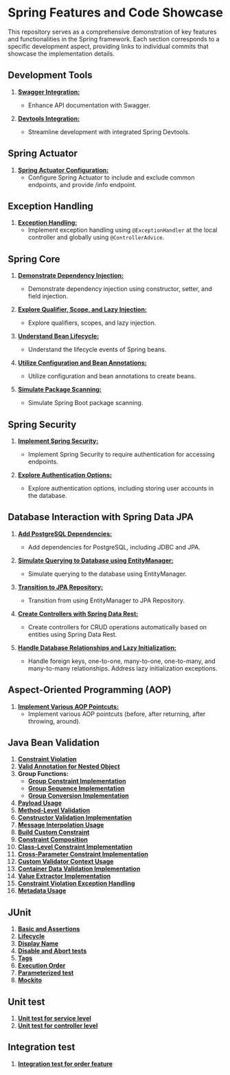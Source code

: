 # Spring Features and Code Showcase

This repository serves as a comprehensive demonstration of key features and functionalities in the Spring framework. Each section corresponds to a specific development aspect, providing links to individual commits that showcase the implementation details.

## Development Tools

1. [**Swagger Integration:**](https://github.com/dwinanto34/Spring/commit/b55a2d910294f5303b1420b90c481f4adefb39e1)
   - Enhance API documentation with Swagger.

2. [**Devtools Integration:**](https://github.com/dwinanto34/Spring/commit/55f8e50e35b5367902407a52d4dc93dc82b1b72e)
   - Streamline development with integrated Spring Devtools.

## Spring Actuator

1. [**Spring Actuator Configuration:**](https://github.com/dwinanto34/Spring/commit/309937cdba3f42662fc857ca3e3d588d3de81803)
   - Configure Spring Actuator to include and exclude common endpoints, and provide /info endpoint.

## Exception Handling

1. [**Exception Handling:**](https://github.com/dwinanto34/Spring/commit/689700480a69a1020515b179c36ae1afc3b10330)
   - Implement exception handling using `@ExceptionHandler` at the local controller and globally using `@ControllerAdvice`.

## Spring Core

1. [**Demonstrate Dependency Injection:**](https://github.com/dwinanto34/Spring/commit/8bbca9627eadd280580f70a464080c41670db4a0)
   - Demonstrate dependency injection using constructor, setter, and field injection.

2. [**Explore Qualifier, Scope, and Lazy Injection:**](https://github.com/dwinanto34/Spring/commit/c46d387b5ad2b526eb9ebf9992f69520b1055c1d)
   - Explore qualifiers, scopes, and lazy injection.

3. [**Understand Bean Lifecycle:**](https://github.com/dwinanto34/Spring/commit/97421ab28e13bd9019df8dc8cf0359f285b1bb9e)
   - Understand the lifecycle events of Spring beans.

4. [**Utilize Configuration and Bean Annotations:**](https://github.com/dwinanto34/Spring/commit/340cf53d35235c06e8074d5cc520d5c935ec3c56)
   - Utilize configuration and bean annotations to create beans.

5. [**Simulate Package Scanning:**](https://github.com/dwinanto34/Spring/commit/39c64f44b4338da68a5a978f410b9757b92635b8)
   - Simulate Spring Boot package scanning.

## Spring Security

1. [**Implement Spring Security:**](https://github.com/dwinanto34/Spring/commit/5761ca065c7d14c41e231d79ef45e1bc65061d89)
   - Implement Spring Security to require authentication for accessing endpoints.

2. [**Explore Authentication Options:**](https://github.com/dwinanto34/Spring/commit/6b7781264d543e83ac88f76a7e103a768ed58ef3)
   - Explore authentication options, including storing user accounts in the database.

## Database Interaction with Spring Data JPA

1. [**Add PostgreSQL Dependencies:**](https://github.com/dwinanto34/Spring/commit/7fee50a81fd44b1c8e0d7e51d287e1e7e787a8e8)
   - Add dependencies for PostgreSQL, including JDBC and JPA.

2. [**Simulate Querying to Database using EntityManager:**](https://github.com/dwinanto34/Spring/commit/38e7b43bd9900421243d8bbc68a10e37dd284cae)
   - Simulate querying to the database using EntityManager.

3. [**Transition to JPA Repository:**](https://github.com/dwinanto34/Spring/commit/ae39ee4a6188b1ecbcdfb5754ed12c85e7e652c0)
   - Transition from using EntityManager to JPA Repository.

4. [**Create Controllers with Spring Data Rest:**](https://github.com/dwinanto34/Spring/commit/05edfdf2ba56e203b24cf9b99a7b44c82b42e081)
   - Create controllers for CRUD operations automatically based on entities using Spring Data Rest.

5. [**Handle Database Relationships and Lazy Initialization:**](https://github.com/dwinanto34/Spring/commit/06b81f6a34fdfcfdd1e0910a3f5694f7a993822a)
   - Handle foreign keys, one-to-one, many-to-one, one-to-many, and many-to-many relationships. Address lazy initialization exceptions.

## Aspect-Oriented Programming (AOP)

1. [**Implement Various AOP Pointcuts:**](https://github.com/dwinanto34/Spring/commit/8c6f5983f752902d6637823aff55c37f7b1736d8)
   - Implement various AOP pointcuts (before, after returning, after throwing, around).

## Java Bean Validation

1. [**Constraint Violation**](https://github.com/dwinanto34/Spring/commit/b154a85f592d781d37d693560959e8a9cd6ff59a)
2. [**Valid Annotation for Nested Object**](https://github.com/dwinanto34/Spring/commit/8ff5c5ab1c83c468a8fb0e5f4a1f12d92ec6836b)
3. **Group Functions:**
   - [**Group Constraint Implementation**](https://github.com/dwinanto34/Spring/commit/6c107f1d7b48c14304df37dd1e8f6141df3a411c)
   - [**Group Sequence Implementation**](https://github.com/dwinanto34/Spring/commit/241d45d4113544a25f00deffb68c1945f0148a4f)
   - [**Group Conversion Implementation**](https://github.com/dwinanto34/Spring/commit/363ea771547beddfe6ebba53c4048938a48558b2)
4. [**Payload Usage**](https://github.com/dwinanto34/Spring/commit/f9a827999a7a82057c903adcd1f7030110c147bd)
5. [**Method-Level Validation**](https://github.com/dwinanto34/Spring/commit/f7378f47c5689e45b7e435784c6aba94cc5ce6e3)
6. [**Constructor Validation Implementation**](https://github.com/dwinanto34/Spring/commit/8974140b482431d05b5cfa06137424c3065939ca)
7. [**Message Interpolation Usage**](https://github.com/dwinanto34/Spring/commit/f78f9ba04f78481521744750ee18a43b22887a5e)
8. [**Build Custom Constraint**](https://github.com/dwinanto34/Spring/commit/f3e45f1662b7f154928731a4b2ea6a0fee12784c)
9. [**Constraint Composition**](https://github.com/dwinanto34/Spring/commit/17622ece5a03bd217d872a6dbfb8ad0b00467082)
10. [**Class-Level Constraint Implementation**](https://github.com/dwinanto34/Spring/commit/9409c6395635fca1019e4c5828430471035a46ae)
11. [**Cross-Parameter Constraint Implementation**](https://github.com/dwinanto34/Spring/commit/761a8f83bdc0fc1b0a185bbafc7b44fbfcb74f3d)
12. [**Custom Validator Context Usage**](https://github.com/dwinanto34/Spring/commit/39045e9af2ce519f9a56707c0193b9b17cd0bda1)
13. [**Container Data Validation Implementation**](https://github.com/dwinanto34/Spring/commit/5d2e00b31ff2a5ccef2c03ab42ad168c60810399)
14. [**Value Extractor Implementation**](https://github.com/dwinanto34/Spring/commit/07aac40b1be7008c35d0d91bf318ef4c09337670)
15. [**Constraint Violation Exception Handling**](https://github.com/dwinanto34/Spring/commit/ffe2cf0fd979a94daeb1d74fab54c89e10808d9c)
16. [**Metadata Usage**](https://github.com/dwinanto34/Spring/commit/5a46480bc6c928eccfe6131a71a8fa2154bf80cb)

## JUnit

1. [**Basic and Assertions**](https://github.com/dwinanto34/Spring/commit/4802788f8c71ea32263d68affadccbea4104ce93)
2. [**Lifecycle**](https://github.com/dwinanto34/Spring/commit/980d55e2096a8f9c596da8ad4d9d3db7140a31a6)
3. [**Display Name**](https://github.com/dwinanto34/Spring/commit/13a8ee429a27992336d019ec00fe321349c6d4d2)
4. [**Disable and Abort tests**](https://github.com/dwinanto34/Spring/commit/8506e4c4d5a6f3adaefd8ecc4a31a70a42fa065d)
5. [**Tags**](https://github.com/dwinanto34/Spring/commit/e0e353e94af6e0c5045e3241a296ff00baf2ff62)
6. [**Execution Order**](https://github.com/dwinanto34/Spring/commit/1b0bd85047b5ba3711df85e8dfdcfa411ac1bb87)
7. [**Parameterized test**](https://github.com/dwinanto34/Spring/commit/a77b09d220aae76f07ab30ddc25683f7298a9e81)
8. [**Mockito**](https://github.com/dwinanto34/Spring/commit/d329d2cc7c638e9c6294f6b5557bda0849e4e190)

## Unit test

1. [**Unit test for service level**](https://github.com/dwinanto34/Spring/commit/3ed7fd425d137753e88279688e5737c8991d6eb0)
2. [**Unit test for controller level**](https://github.com/dwinanto34/Spring/commit/461033c7e625c3862463273255728626b5c8d1cf)

## Integration test

1. [**Integration test for order feature**](https://github.com/dwinanto34/Spring/commit/f6c442ccff59db30e96d9add48ad080dfec8529a)


